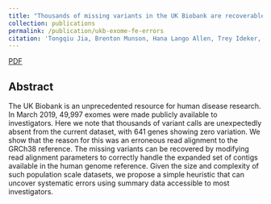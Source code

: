 ```yaml
---
title: "Thousands of missing variants in the UK Biobank are recoverable by genome realignment"
collection: publications
permalink: /publication/ukb-exome-fe-errors
citation: 'Tongqiu Jia, Brenton Munson, Hana Lango Allen, Trey Ideker, and Amit R. Majithia. Thousands of missing variants in the UK Biobank are recoverable by genome realignment." Annals of human genetics (2020) doi.org/10.1111/ahg.12383.'
---
```

[PDF](https://tongqiu-jia.github.io/files/ukb-exome-fe-errors.pdf)

## Abstract
 The UK Biobank is an unprecedented resource for human disease research. In March 2019, 49,997 exomes were made publicly available to investigators. Here we note that thousands of variant calls are unexpectedly absent from the current dataset, with 641 genes showing zero variation. We show that the reason for this was an erroneous read alignment to the GRCh38 reference. The missing variants can be recovered by modifying read alignment parameters to correctly handle the expanded set of contigs available in the human genome reference. Given the size and complexity of such population scale datasets, we propose a simple heuristic that can uncover systematic errors using summary data accessible to most investigators.
